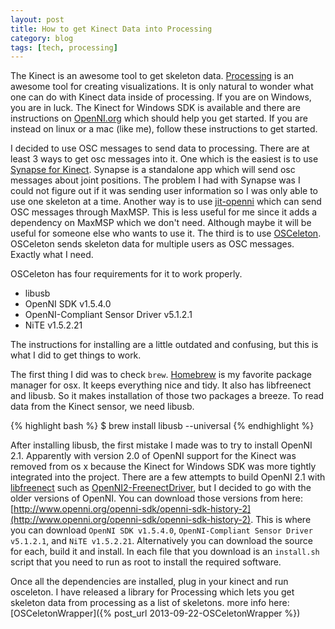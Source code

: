 ```yaml
---
layout: post
title: How to get Kinect Data into Processing
category: blog
tags: [tech, processing]
---
```


The Kinect is an awesome tool to get skeleton data. [Processing](http://processing.org) is an awesome tool for creating visualizations. It is only natural to wonder what one can do with Kinect data inside of processing. If you are on Windows, you are in luck. The Kinect for Windows SDK is available and there are instructions on [OpenNI.org](http://www.openni.org/) which should help you get started. If you are instead on linux or a mac (like me), follow these instructions to get started.

I decided to use OSC messages to send data to processing. There are at least 3 ways to get osc messages into it. One which is the easiest is to use [Synapse for Kinect](http://synapsekinect.tumblr.com/). Synapse is a standalone app which will send osc messages about joint positions. The problem I had with Synapse was I could not figure out if it was sending user information so I was only able to use one skeleton at a time. Another way is to use [jit-openni](http://hidale.com/jit-openni/) which can send OSC messages through MaxMSP. This is less useful for me since it adds a dependency on MaxMSP which we don't need. Although maybe it will be useful for someone else who wants to use it. The third is to use [OSCeleton](https://github.com/Sensebloom/OSCeleton). OSCeleton sends skeleton data for multiple users as OSC messages. Exactly what I need.

OSCeleton has four requirements for it to work properly.
* libusb
* OpenNI SDK v1.5.4.0
* OpenNI-Compliant Sensor Driver v5.1.2.1
* NiTE v1.5.2.21

The instructions for installing are a little outdated and confusing, but this is what I did to get things to work.

The first thing I did was to check `brew`. [Homebrew](https://github.com/mxcl/homebrew) is my favorite package manager for osx. It keeps everything nice and tidy. It also has libfreenect and libusb. So it makes installation of those two packages a breeze. To read data from the Kinect sensor, we need libusb.

{% highlight bash %}
$ brew install libusb --universal
{% endhighlight %}

After installing libusb, the first mistake I made was to try to install OpenNI 2.1. Apparently with version 2.0 of OpenNI support for the Kinect was removed from os x because the Kinect for Windows SDK was more tightly integrated into the project. There are a few attempts to build OpenNI 2.1 with [libfreenect](https://github.com/OpenKinect/libfreenect) such as [OpenNI2-FreenectDriver](https://github.com/piedar/OpenNI2-FreenectDriver), but I decided to go with the older versions of OpenNI. You can download those versions from here: [http://www.openni.org/openni-sdk/openni-sdk-history-2](http://www.openni.org/openni-sdk/openni-sdk-history-2). This is where you can download `OpenNI SDK v1.5.4.0`, `OpenNI-Compliant Sensor Driver v5.1.2.1`, and `NiTE v1.5.2.21`. Alternatively you can download the source for each, build it and install. In each file that you download is an `install.sh` script that you need to run as root to install the required software.

Once all the dependencies are installed, plug in your kinect and run osceleton. I have released a library for Processing which lets you get skeleton data from processing as a list of skeletons. more info here: [OSCeletonWrapper]({% post_url 2013-09-22-OSCeletonWrapper %})
